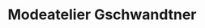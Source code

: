 ---
title: "Modeatelier Gschwandtner"
url: /puchkirchen-am-trattberg/modeatelier-gschwandtner/
shop: Schneiderei
---